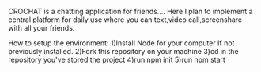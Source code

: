 CROCHAT is a chatting application for friends....
Here I plan to implement a central platform for daily use where you can text,video call,screenshare with all your friends.

How to setup the environment:
1)Install Node for your computer If not previously installed.
2)Fork this repository on your machine
3)cd in the repository you've stored the project
4)run npm init
5)run npm start
